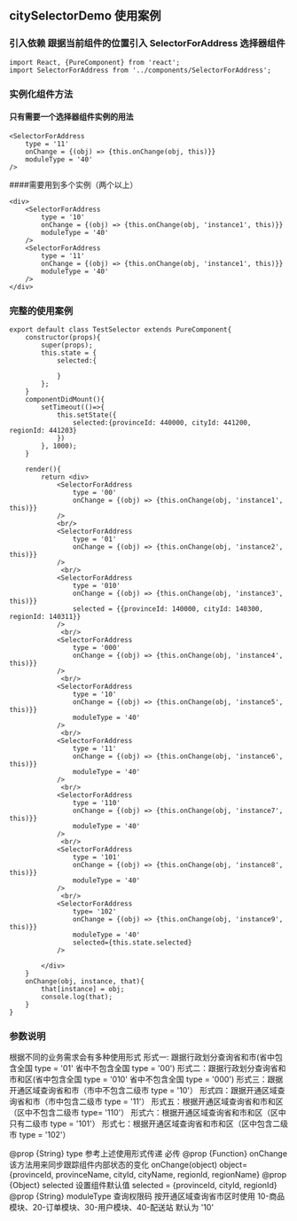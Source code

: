 ## citySelectorDemo 使用案例

### 引入依赖 跟据当前组件的位置引入 SelectorForAddress 选择器组件
```
import React, {PureComponent} from 'react';
import SelectorForAddress from '../components/SelectorForAddress';
```

### 实例化组件方法
#### 只有需要一个选择器组件实例的用法
```
<SelectorForAddress
    type = '11'
    onChange = {(obj) => {this.onChange(obj, this)}}
    moduleType = '40'  
/>
```
####需要用到多个实例（两个以上）
```
<div>
    <SelectorForAddress
        type = '10'
        onChange = {(obj) => {this.onChange(obj, 'instance1', this)}}
        moduleType = '40'  
    />
    <SelectorForAddress
        type = '11'
        onChange = {(obj) => {this.onChange(obj, 'instance1', this)}}
        moduleType = '40'  
    />
</div>
```
### 完整的使用案例
```
export default class TestSelector extends PureComponent{
    constructor(props){
        super(props);
        this.state = {
            selected:{

            }
        };
    }
    componentDidMount(){
        setTimeout(()=>{
            this.setState({
                selected:{provinceId: 440000, cityId: 441200, regionId: 441203}
            })
        }, 1000);
    }
   
    render(){
        return <div>
            <SelectorForAddress 
                type = '00'
                onChange = {(obj) => {this.onChange(obj, 'instance1', this)}}
            />
            <br/>
            <SelectorForAddress
                type = '01'
                onChange = {(obj) => {this.onChange(obj, 'instance2', this)}}
            />
             <br/>
            <SelectorForAddress
                type = '010'
                onChange = {(obj) => {this.onChange(obj, 'instance3', this)}}
                selected = {{provinceId: 140000, cityId: 140300, regionId: 140311}}
            />
             <br/>
            <SelectorForAddress 
                type = '000'
                onChange = {(obj) => {this.onChange(obj, 'instance4', this)}}
            />
             <br/>
            <SelectorForAddress 
                type = '10'
                onChange = {(obj) => {this.onChange(obj, 'instance5', this)}}
                moduleType = '40' 
            />
             <br/>
            <SelectorForAddress 
                type = '11'
                onChange = {(obj) => {this.onChange(obj, 'instance6', this)}}
                moduleType = '40'  
            />
             <br/>
            <SelectorForAddress 
                type = '110'
                onChange = {(obj) => {this.onChange(obj, 'instance7', this)}}
                moduleType = '40' 
            />
             <br/>
            <SelectorForAddress 
                type = '101'
                onChange = {(obj) => {this.onChange(obj, 'instance8', this)}}
                moduleType = '40' 
            />
             <br/>
            <SelectorForAddress 
                type= '102'
                onChange = {(obj) => {this.onChange(obj, 'instance9', this)}}
                moduleType = '40' 
                selected={this.state.selected}
            />
            
        </div>
    }
    onChange(obj, instance, that){
        that[instance] = obj;
        console.log(that);
    }
}
```
### 参数说明
根据不同的业务需求会有多种使用形式
 形式一: 跟据行政划分查询省和市(省中包含全国 type = '01' 省中不包含全国 type = '00') 
 形式二：跟据行政划分查询省和市和区(省中包含全国 type = '010' 省中不包含全国 type = '000')
 形式三：跟据开通区域查询省和市（市中不包含二级市 type = '10'）
 形式四：跟据开通区域查询省和市（市中包含二级市 type = '11'）
 形式五：根据开通区域查询省和市和区（区中不包含二级市 type= '110'）
 形式六：根据开通区域查询省和市和区（区中只有二级市 type = '101'）
 形式七：根据开通区域查询省和市和区（区中包含二级市 type = '102'）

@prop {String} type 参考上述使用形式传递 必传
@prop {Function} onChange 该方法用来同步跟踪组件内部状态的变化 onChange(object) object={provinceId, provinceName, cityId, cityName, regionId, regionName} 
@prop {Object} selected 设置组件默认值 selected = {provinceId, cityId, regionId}
@prop {String} moduleType 查询权限码 按开通区域查询省市区时使用 10-商品模块、20-订单模块、30-用户模块、40-配送站 默认为 '10'
 
